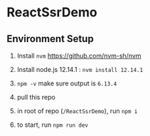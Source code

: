 # ReactSsrDemo

## Environment Setup
1. Install `nvm` https://github.com/nvm-sh/nvm

2. Install node.js 12.14.1  :    `nvm install 12.14.1`

3. `npm -v`      make sure output is `6.13.4`

4. pull this repo

5. in root of repo (`/ReactSsrDemo`), run `npm i`

6. to start, run `npm run dev`

